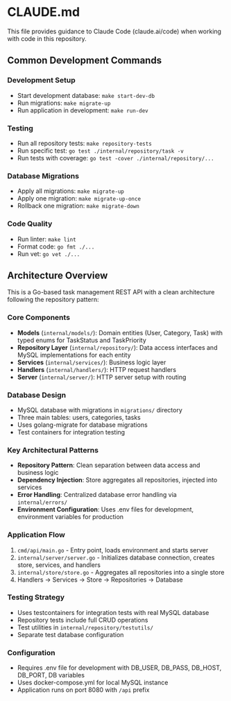 # CLAUDE.md

This file provides guidance to Claude Code (claude.ai/code) when working with code in this repository.

## Common Development Commands

### Development Setup
- Start development database: `make start-dev-db`
- Run migrations: `make migrate-up`
- Run application in development: `make run-dev`

### Testing
- Run all repository tests: `make repository-tests`
- Run specific test: `go test ./internal/repository/task -v`
- Run tests with coverage: `go test -cover ./internal/repository/...`

### Database Migrations
- Apply all migrations: `make migrate-up`
- Apply one migration: `make migrate-up-once`
- Rollback one migration: `make migrate-down`

### Code Quality
- Run linter: `make lint`
- Format code: `go fmt ./...`
- Run vet: `go vet ./...`

## Architecture Overview

This is a Go-based task management REST API with a clean architecture following the repository pattern:

### Core Components
- **Models** (`internal/models/`): Domain entities (User, Category, Task) with typed enums for TaskStatus and TaskPriority
- **Repository Layer** (`internal/repository/`): Data access interfaces and MySQL implementations for each entity
- **Services** (`internal/services/`): Business logic layer
- **Handlers** (`internal/handlers/`): HTTP request handlers
- **Server** (`internal/server/`): HTTP server setup with routing

### Database Design
- MySQL database with migrations in `migrations/` directory
- Three main tables: users, categories, tasks
- Uses golang-migrate for database migrations
- Test containers for integration testing

### Key Architectural Patterns
- **Repository Pattern**: Clean separation between data access and business logic
- **Dependency Injection**: Store aggregates all repositories, injected into services
- **Error Handling**: Centralized database error handling via `internal/errors/`
- **Environment Configuration**: Uses .env files for development, environment variables for production

### Application Flow
1. `cmd/api/main.go` - Entry point, loads environment and starts server
2. `internal/server/server.go` - Initializes database connection, creates store, services, and handlers
3. `internal/store/store.go` - Aggregates all repositories into a single store
4. Handlers → Services → Store → Repositories → Database

### Testing Strategy
- Uses testcontainers for integration tests with real MySQL database
- Repository tests include full CRUD operations
- Test utilities in `internal/repository/testutils/`
- Separate test database configuration

### Configuration
- Requires .env file for development with DB_USER, DB_PASS, DB_HOST, DB_PORT, DB variables
- Uses docker-compose.yml for local MySQL instance
- Application runs on port 8080 with `/api` prefix
